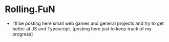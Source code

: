 # Rolling.FuN
- I'll be posting here small web games and general projects and try to get better at JS and Typescript. [posting here just to keep track of my progress]
